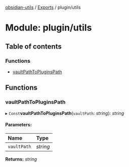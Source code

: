 [obsidian-utils](../README.md) / [Exports](../modules.md) / plugin/utils

# Module: plugin/utils

## Table of contents

### Functions

- [vaultPathToPluginsPath](plugin_utils.md#vaultpathtopluginspath)

## Functions

### vaultPathToPluginsPath

▸ `Const`**vaultPathToPluginsPath**(`vaultPath`: *string*): *string*

#### Parameters:

Name | Type |
:------ | :------ |
`vaultPath` | *string* |

**Returns:** *string*
